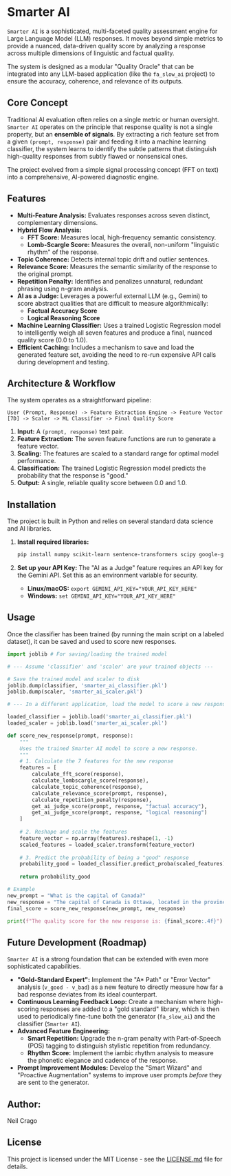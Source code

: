 # Smarter AI

[](https://www.python.org/)
[](https://opensource.org/licenses/MIT)
[](https://www.google.com/search?q=)

`Smarter AI` is a sophisticated, multi-faceted quality assessment engine for Large Language Model (LLM) responses. It moves beyond simple metrics to provide a nuanced, data-driven quality score by analyzing a response across multiple dimensions of linguistic and factual quality.

The system is designed as a modular "Quality Oracle" that can be integrated into any LLM-based application (like the `fa_slow_ai` project) to ensure the accuracy, coherence, and relevance of its outputs.

## Core Concept

Traditional AI evaluation often relies on a single metric or human oversight. `Smarter AI` operates on the principle that response quality is not a single property, but an **ensemble of signals**. By extracting a rich feature set from a given `(prompt, response)` pair and feeding it into a machine learning classifier, the system learns to identify the subtle patterns that distinguish high-quality responses from subtly flawed or nonsensical ones.

The project evolved from a simple signal processing concept (FFT on text) into a comprehensive, AI-powered diagnostic engine.

## Features

  * **Multi-Feature Analysis:** Evaluates responses across seven distinct, complementary dimensions.
  * **Hybrid Flow Analysis:**
      * **FFT Score:** Measures local, high-frequency semantic consistency.
      * **Lomb-Scargle Score:** Measures the overall, non-uniform "linguistic rhythm" of the response.
  * **Topic Coherence:** Detects internal topic drift and outlier sentences.
  * **Relevance Score:** Measures the semantic similarity of the response to the original prompt.
  * **Repetition Penalty:** Identifies and penalizes unnatural, redundant phrasing using n-gram analysis.
  * **AI as a Judge:** Leverages a powerful external LLM (e.g., Gemini) to score abstract qualities that are difficult to measure algorithmically:
      * **Factual Accuracy Score**
      * **Logical Reasoning Score**
  * **Machine Learning Classifier:** Uses a trained Logistic Regression model to intelligently weigh all seven features and produce a final, nuanced quality score (0.0 to 1.0).
  * **Efficient Caching:** Includes a mechanism to save and load the generated feature set, avoiding the need to re-run expensive API calls during development and testing.

## Architecture & Workflow

The system operates as a straightforward pipeline:

`User (Prompt, Response) -> Feature Extraction Engine -> Feature Vector [7D] -> Scaler -> ML Classifier -> Final Quality Score`

1.  **Input:** A `(prompt, response)` text pair.
2.  **Feature Extraction:** The seven feature functions are run to generate a feature vector.
3.  **Scaling:** The features are scaled to a standard range for optimal model performance.
4.  **Classification:** The trained Logistic Regression model predicts the probability that the response is "good."
5.  **Output:** A single, reliable quality score between 0.0 and 1.0.

## Installation

The project is built in Python and relies on several standard data science and AI libraries.

1.  **Install required libraries:**

    ```bash
    pip install numpy scikit-learn sentence-transformers scipy google-generativeai
    ```

2.  **Set up your API Key:**
    The "AI as a Judge" feature requires an API key for the Gemini API. Set this as an environment variable for security.

      * **Linux/macOS:** `export GEMINI_API_KEY="YOUR_API_KEY_HERE"`
      * **Windows:** `set GEMINI_API_KEY="YOUR_API_KEY_HERE"`

## Usage

Once the classifier has been trained (by running the main script on a labeled dataset), it can be saved and used to score new responses.

```python
import joblib # For saving/loading the trained model

# --- Assume 'classifier' and 'scaler' are your trained objects ---

# Save the trained model and scaler to disk
joblib.dump(classifier, 'smarter_ai_classifier.pkl')
joblib.dump(scaler, 'smarter_ai_scaler.pkl')

# --- In a different application, load the model to score a new response ---

loaded_classifier = joblib.load('smarter_ai_classifier.pkl')
loaded_scaler = joblib.load('smarter_ai_scaler.pkl')

def score_new_response(prompt, response):
    """
    Uses the trained Smarter AI model to score a new response.
    """
    # 1. Calculate the 7 features for the new response
    features = [
        calculate_fft_score(response),
        calculate_lombscargle_score(response),
        calculate_topic_coherence(response),
        calculate_relevance_score(prompt, response),
        calculate_repetition_penalty(response),
        get_ai_judge_score(prompt, response, "factual accuracy"),
        get_ai_judge_score(prompt, response, "logical reasoning")
    ]
    
    # 2. Reshape and scale the features
    feature_vector = np.array(features).reshape(1, -1)
    scaled_features = loaded_scaler.transform(feature_vector)
    
    # 3. Predict the probability of being a "good" response
    probability_good = loaded_classifier.predict_proba(scaled_features)[0][1]
    
    return probability_good

# Example
new_prompt = "What is the capital of Canada?"
new_response = "The capital of Canada is Ottawa, located in the province of Ontario."
final_score = score_new_response(new_prompt, new_response)

print(f"The quality score for the new response is: {final_score:.4f}")

```

## Future Development (Roadmap)

`Smarter AI` is a strong foundation that can be extended with even more sophisticated capabilities.

  * **"Gold-Standard Expert":** Implement the "A\* Path" or "Error Vector" analysis (`v_good - v_bad`) as a new feature to directly measure how far a bad response deviates from its ideal counterpart.
  * **Continuous Learning Feedback Loop:** Create a mechanism where high-scoring responses are added to a "gold standard" library, which is then used to periodically fine-tune both the generator (`fa_slow_ai`) and the classifier (`Smarter AI`).
  * **Advanced Feature Engineering:**
      * **Smart Repetition:** Upgrade the n-gram penalty with Part-of-Speech (POS) tagging to distinguish stylistic repetition from redundancy.
      * **Rhythm Score:** Implement the iambic rhythm analysis to measure the phonetic elegance and cadence of the response.
  * **Prompt Improvement Modules:** Develop the "Smart Wizard" and "Proactive Augmentation" systems to improve user prompts *before* they are sent to the generator.


## Author:

Neil Crago

## License

This project is licensed under the MIT License - see the [LICENSE.md](LICENSE.md) file for details.
